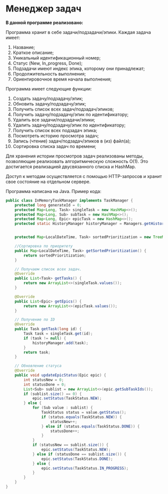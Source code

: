 # Менеджер задач

**В данной программе реализовано:**

Программа хранит в себе задачи/подзадачи/эпики.
Каждая задача имеет:

1. Название;
2. Краткое описание;
3. Уникальный идентификационный номер;
4. Статус (New, In_progress, Done);
5. Подзадачи имеют индекс эпика, которому они принадлежат;
6. Продолжительность выполнения;
7. Ориентировочное время начала выполнения;

Программа имеет следующие функции:

1. Создать задачу/подзадачу/эпик;
2. Обновить задачу/подзадачу/эпик;
3. Получить список всех задач/подзадач/эпиков;
4. Получить задачу/подзадачу/эпик по идентификатору;
5. Удалить все задачи/подзадачи/эпики;
6. Удалить задачу/подзадачу/эпик по идентификатору;
7. Получить список всех подзадач эпика;
8. Посмотреть историю просмотра задач;
9. Запись (чтение) задач/подзадач/эпиков в (из) файл(а);
10. Сортировка списка задач по времени;

Для хранения истории просмотров задач реализованы методы, позволяющие реализовать алгоритмическую сложность О(1).
Это достигается реализацией двусвязанного списка и HashMap.

Доступ к методам осуществляется с помощью HTTP-запросов и хранит свое состояние на отдельном сервере.

Программа написана на Java. Пример кода:

```java
public class InMemoryTaskManager implements TaskManager {
    protected long generateId = 0;
    protected Map<Long, Task> singleTask = new HashMap<>();
    protected Map<Long, Sub> subTask = new HashMap<>();
    protected Map<Long, Epic> epicTask = new HashMap<>();
    protected static HistoryManager historyManager = Managers.getHistoryDefault();


    protected Map<LocalDateTime, Task> sortedPrioritization = new TreeMap<>();

    //Сортировка по приоритету
    public Map<LocalDateTime, Task> getSortedPrioritization() {
        return sortedPrioritization;
    }

    // Получаем список всех задач.
    @Override
    public List<Task> getTasks() {
        return new ArrayList<>(singleTask.values());
    }

    @Override
    public List<Epic> getEpics() {
        return new ArrayList<>(epicTask.values());
    }

    // Получение по ID
    @Override
    public Task getTask(long id) {
        Task task = singleTask.get(id);
        if (task != null) {
            historyManager.add(task);
        }
        return task;
    }

    // Обновление статуса
    @Override
    public void updateEpicStatus(Epic epic) {
        int statusNew = 0;
        int statusDone = 0;
        List<Sub> sublist = new ArrayList<>(epic.getSubTaskIds());
        if (sublist.size() == 0) {
            epic.setStatus(TaskStatus.NEW);
        } else {
            for (Sub value : sublist) {
                TaskStatus status = value.getStatus();
                if (status.equals(TaskStatus.NEW)) {
                    statusNew++;
                } else if (status.equals(TaskStatus.DONE)) {
                    statusDone++;
                }
            }
            if (statusNew == sublist.size()) {
                epic.setStatus(TaskStatus.NEW);
            } else if (statusDone == sublist.size()) {
                epic.setStatus(TaskStatus.DONE);
            } else {
                epic.setStatus(TaskStatus.IN_PROGRESS);
            }
        }
    }
}
```

